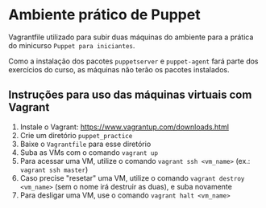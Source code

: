 # Ambiente prático de Puppet

Vagrantfile utilizado para subir duas máquinas do ambiente para a prática do minicurso `Puppet para iniciantes`.

Como a instalação dos pacotes `puppetserver` e `puppet-agent` fará parte dos exercícios do curso, as máquinas não terão os pacotes instalados.

## Instruções para uso das máquinas virtuais com Vagrant

1. Instale o Vagrant: https://www.vagrantup.com/downloads.html
1. Crie um diretório `puppet_practice`
1. Baixe o `Vagrantfile` para esse diretório
1. Suba as VMs com o comando `vagrant up`
1. Para acessar uma VM, utilize o comando `vagrant ssh <vm_name>` (ex.: `vagrant ssh master`)
1. Caso precise "resetar" uma VM, utilize o comando `vagrant destroy <vm_name>` (sem o nome irá destruir as duas), e suba novamente
1. Para desligar uma VM, use o comando `vagrant halt <vm_name>`
